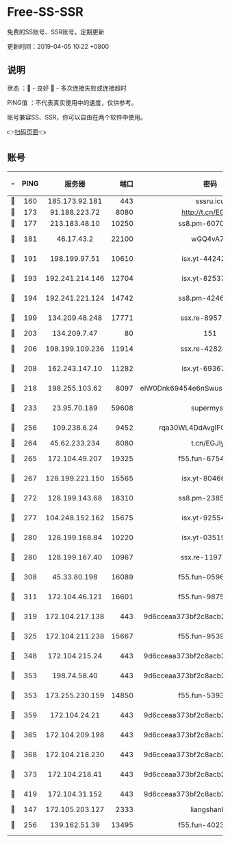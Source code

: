 # Free-SS-SSR

免费的SS账号、SSR账号，定期更新

更新时间：2019-04-05 10:22 +0800

## 说明

状态     ：🙂 - 良好 🙁 - 多次连接失败或连接超时

PING值   ：不代表真实使用中的速度，仅供参考。

账号兼容SS、SSR，你可以自由在两个软件中使用。

👉[扫码页面](https://liesauer.github.io/Free-SS-SSR/)👈

## 账号

|-|PING|服务器|端口|密码|加密方式|区域|
|:----:|:----:|:-----:|-----:|:----:|:----:|:----:|
|🙂|160|185.173.92.181|443|sssru.icu|rc4-md5|RU|
|🙂|173|91.188.223.72|8080|http://t.cn/EGJIyrl|rc4-md5|RU|
|🙂|177|213.183.48.10|10250|ss8.pm-60707476|rc4-md5|RU|
|🙂|181|46.17.43.2|22100|wGQ4vA7D|aes-256-gcm|RU|
|🙂|191|198.199.97.51|10610|isx.yt-44242885|aes-256-cfb|US|
|🙂|193|192.241.214.146|12704|isx.yt-82537234|aes-256-cfb|US|
|🙂|194|192.241.221.124|14742|ss8.pm-42467261|aes-256-cfb|US|
|🙂|199|134.209.48.248|17771|ssx.re-89572138|aes-256-cfb|US|
|🙂|203|134.209.7.47|80|151|chacha20|US|
|🙂|206|198.199.109.236|11914|ssx.re-42824797|aes-256-cfb|US|
|🙂|208|162.243.147.10|11282|isx.yt-69367620|aes-256-cfb|US|
|🙂|218|198.255.103.62|8097|eIW0Dnk69454e6nSwuspv9DmS201tQ0D|aes-256-cfb|US|
|🙂|233|23.95.70.189|59608|supermyssr|chacha20-ietf|US|
|🙂|256|109.238.6.24|9452|rqa30WL4DdAvgIFG6Fs3znzTa|aes-256-cfb|FR|
|🙂|264|45.62.233.234|8080|t.cn/EGJIyrl|rc4-md5|CA|
|🙂|265|172.104.49.207|19325|f55.fun-67542122|aes-256-cfb|SG|
|🙂|267|128.199.221.150|15565|isx.yt-80466912|aes-256-cfb|SG|
|🙂|272|128.199.143.68|18310|ss8.pm-23855418|aes-256-cfb|SG|
|🙂|277|104.248.152.162|15675|isx.yt-92554482|aes-256-cfb|SG|
|🙂|280|128.199.168.84|10220|isx.yt-03519037|aes-256-cfb|SG|
|🙂|280|128.199.167.40|10967|ssx.re-11977047|aes-256-cfb|SG|
|🙂|308|45.33.80.198|16089|f55.fun-05960276|aes-256-cfb|US|
|🙂|311|172.104.46.121|16601|f55.fun-98755014|aes-256-cfb|SG|
|🙂|319|172.104.217.138|443|9d6cceaa373bf2c8acb22e60b6a58be6|aes-256-cfb|US|
|🙂|325|172.104.211.238|15667|f55.fun-95394405|aes-256-cfb|US|
|🙂|348|172.104.215.24|443|9d6cceaa373bf2c8acb22e60b6a58be6|aes-256-cfb|US|
|🙂|353|198.74.58.40|443|9d6cceaa373bf2c8acb22e60b6a58be6|aes-256-cfb|US|
|🙂|353|173.255.230.159|14850|f55.fun-53932757|aes-256-cfb|US|
|🙂|359|172.104.24.21|443|9d6cceaa373bf2c8acb22e60b6a58be6|aes-256-cfb|US|
|🙂|365|172.104.209.198|443|9d6cceaa373bf2c8acb22e60b6a58be6|aes-256-cfb|US|
|🙂|368|172.104.218.230|443|9d6cceaa373bf2c8acb22e60b6a58be6|aes-256-cfb|US|
|🙂|373|172.104.218.41|443|9d6cceaa373bf2c8acb22e60b6a58be6|aes-256-cfb|US|
|🙂|419|172.104.31.152|443|9d6cceaa373bf2c8acb22e60b6a58be6|aes-256-cfb|US|
|🙂|147|172.105.203.127|2333|liangshanbo|chacha20|JP|
|🙂|256|139.162.51.39|13495|f55.fun-40234705|aes-256-cfb|SG|
